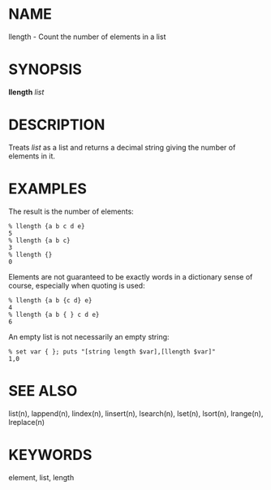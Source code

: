 # NAME

llength - Count the number of elements in a list

# SYNOPSIS

**llength** *list*

# DESCRIPTION

Treats *list* as a list and returns a decimal string giving the number
of elements in it.

# EXAMPLES

The result is the number of elements:

    % llength {a b c d e}
    5
    % llength {a b c}
    3
    % llength {}
    0

Elements are not guaranteed to be exactly words in a dictionary sense of
course, especially when quoting is used:

    % llength {a b {c d} e}
    4
    % llength {a b { } c d e}
    6

An empty list is not necessarily an empty string:

    % set var { }; puts "[string length $var],[llength $var]"
    1,0

# SEE ALSO

list(n), lappend(n), lindex(n), linsert(n), lsearch(n), lset(n),
lsort(n), lrange(n), lreplace(n)

# KEYWORDS

element, list, length
